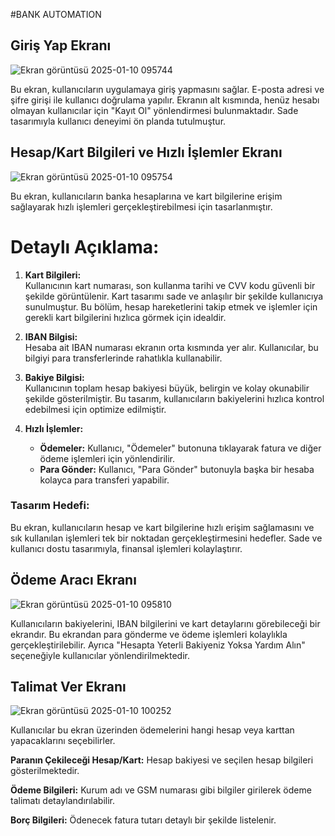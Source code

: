 #BANK AUTOMATION



## Giriş Yap Ekranı  

![Ekran görüntüsü 2025-01-10 095744](https://github.com/user-attachments/assets/9458f3aa-186c-4bf5-9b89-f97cdc5ac456)

Bu ekran, kullanıcıların uygulamaya giriş yapmasını sağlar. E-posta adresi ve şifre girişi ile kullanıcı doğrulama yapılır. Ekranın alt kısmında, henüz hesabı olmayan kullanıcılar için "Kayıt Ol" yönlendirmesi bulunmaktadır. Sade tasarımıyla kullanıcı deneyimi ön planda tutulmuştur.


## Hesap/Kart Bilgileri ve Hızlı İşlemler Ekranı  

![Ekran görüntüsü 2025-01-10 095754](https://github.com/user-attachments/assets/1fd3f904-462b-4c7a-9bad-17a73be5f4dd)


Bu ekran, kullanıcıların banka hesaplarına ve kart bilgilerine erişim sağlayarak hızlı işlemleri gerçekleştirebilmesi için tasarlanmıştır.  

# Detaylı Açıklama:
1. **Kart Bilgileri:**  
   Kullanıcının kart numarası, son kullanma tarihi ve CVV kodu güvenli bir şekilde görüntülenir. Kart tasarımı sade ve anlaşılır bir şekilde kullanıcıya sunulmuştur. Bu bölüm, hesap hareketlerini takip etmek ve işlemler için gerekli kart bilgilerini hızlıca görmek için idealdir.  

2. **IBAN Bilgisi:**  
   Hesaba ait IBAN numarası ekranın orta kısmında yer alır. Kullanıcılar, bu bilgiyi para transferlerinde rahatlıkla kullanabilir.  

3. **Bakiye Bilgisi:**  
   Kullanıcının toplam hesap bakiyesi büyük, belirgin ve kolay okunabilir şekilde gösterilmiştir. Bu tasarım, kullanıcıların bakiyelerini hızlıca kontrol edebilmesi için optimize edilmiştir.  

4. **Hızlı İşlemler:**  
   - **Ödemeler:** Kullanıcı, "Ödemeler" butonuna tıklayarak fatura ve diğer ödeme işlemleri için yönlendirilir.  
   - **Para Gönder:** Kullanıcı, "Para Gönder" butonuyla başka bir hesaba kolayca para transferi yapabilir.  

### Tasarım Hedefi:
Bu ekran, kullanıcıların hesap ve kart bilgilerine hızlı erişim sağlamasını ve sık kullanılan işlemleri tek bir noktadan gerçekleştirmesini hedefler. Sade ve kullanıcı dostu tasarımıyla, finansal işlemleri kolaylaştırır.  





## Ödeme Aracı Ekranı


![Ekran görüntüsü 2025-01-10 095810](https://github.com/user-attachments/assets/8d6e94a9-0299-4fc9-8de2-eb0d967e05ee)


Kullanıcıların bakiyelerini, IBAN bilgilerini ve kart detaylarını görebileceği bir ekrandır. Bu ekrandan para gönderme ve ödeme işlemleri kolaylıkla gerçekleştirilebilir. Ayrıca "Hesapta Yeterli Bakiyeniz Yoksa Yardım Alın" seçeneğiyle kullanıcılar yönlendirilmektedir.







## Talimat Ver Ekranı

![Ekran görüntüsü 2025-01-10 100252](https://github.com/user-attachments/assets/12967af3-e9ab-472b-b7f5-1105bd56d40d)




Kullanıcılar bu ekran üzerinden ödemelerini hangi hesap veya karttan yapacaklarını seçebilirler.

**Paranın Çekileceği Hesap/Kart:** Hesap bakiyesi ve seçilen hesap bilgileri gösterilmektedir.

**Ödeme Bilgileri:** Kurum adı ve GSM numarası gibi bilgiler girilerek ödeme talimatı detaylandırılabilir.

**Borç Bilgileri:** Ödenecek fatura tutarı detaylı bir şekilde listelenir.















